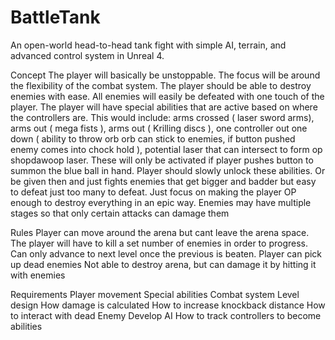 # BattleTank
An open-world head-to-head tank fight with simple AI, terrain, and advanced control system in Unreal 4.

Concept
	The player will basically be unstoppable. The focus will be around the flexibility of the combat system. The player should be able to destroy enemies with ease. All enemies will easily  be defeated with one touch of the player. The player will have special abilities that are active based on where the controllers are. This would include: arms crossed (  laser sword arms), arms out ( mega fists ), arms out ( Krilling discs ), one controller out one down ( ability to throw orb  orb can stick to enemies, if button pushed enemy comes into chock hold ), potential laser that can intersect to form op shopdawoop laser. These will only be activated if player pushes button to summon the blue ball in hand. Player should slowly unlock these abilities. Or be given then and just fights enemies that get bigger and badder but easy to defeat just too many to defeat. Just focus on making the player OP enough to destroy everything in an epic way.  Enemies may have multiple stages so that only certain attacks can damage them 

Rules
Player can move around the arena but cant leave the arena space. 
The player will have to kill a set number of enemies in order to progress.
Can only advance to next level once the previous is beaten.
Player can pick up dead enemies 
Not able to destroy arena, but can damage it by hitting it with enemies
 
Requirements
Player movement
Special abilities
Combat system
Level design 
How damage is calculated
How to increase knockback distance 
How to interact with dead Enemy 
Develop AI
How to track controllers to become abilities
